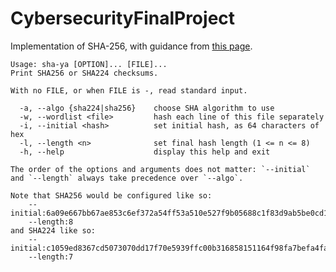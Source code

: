 # CybersecurityFinalProject
Implementation of SHA-256, with guidance from [this page](https://blog.boot.dev/cryptography/how-sha-2-works-step-by-step-sha-256/).

```
Usage: sha-ya [OPTION]... [FILE]...
Print SHA256 or SHA224 checksums.

With no FILE, or when FILE is -, read standard input.

  -a, --algo {sha224|sha256}    choose SHA algorithm to use
  -w, --wordlist <file>         hash each line of this file separately
  -i, --initial <hash>          set initial hash, as 64 characters of hex
  -l, --length <n>              set final hash length (1 <= n <= 8)
  -h, --help                    display this help and exit

The order of the options and arguments does not matter: `--initial` and `--length` always take precedence over `--algo`.

Note that SHA256 would be configured like so:
    --initial:6a09e667bb67ae853c6ef372a54ff53a510e527f9b05688c1f83d9ab5be0cd19
    --length:8
and SHA224 like so:
    --initial:c1059ed8367cd5073070dd17f70e5939ffc00b316858151164f98fa7befa4fa4
    --length:7
```
